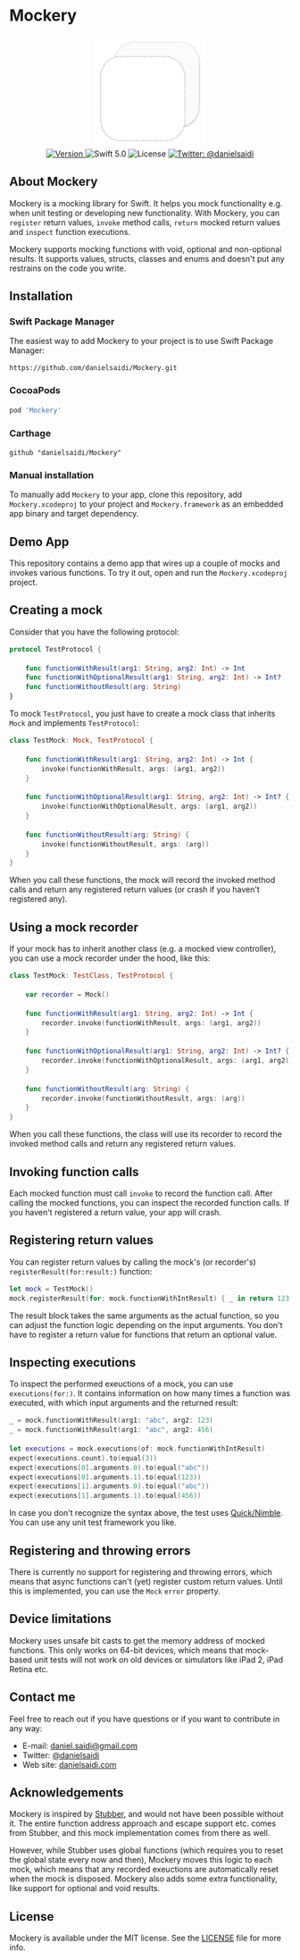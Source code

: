 <h1>Mockery</h1>

<p align="center">
    <img src ="Resources/Logo.png" width=200 alt="Mockery Icon" /><br/>
    <a href="https://github.com/danielsaidi/Mockery">
        <img src="https://badge.fury.io/gh/danielsaidi%2FMockery.svg?style=flat" alt="Version" />
    </a>
    <img src="https://img.shields.io/badge/Swift-5.1-orange.svg" alt="Swift 5.0" />
    <img src="https://badges.frapsoft.com/os/mit/mit.svg?style=flat&v=102" alt="License" />
    <a href="https://twitter.com/danielsaidi">
        <img src="https://img.shields.io/badge/contact-@danielsaidi-blue.svg?style=flat" alt="Twitter: @danielsaidi" />
    </a>
</p>


## <a name="about"></a>About Mockery

Mockery is a mocking library for Swift. It helps you mock functionality e.g. when unit testing or developing new functionality. With Mockery, you can `register` return values, `invoke` method calls, `return` mocked return values and `inspect` function executions.

Mockery supports mocking functions with void, optional and non-optional results. It supports values, structs, classes and enums and doesn't put any restrains on the code you write.


## <a name="installation"></a>Installation

### <a name="spm"></a>Swift Package Manager

The easiest way to add Mockery to your project is to use Swift Package Manager:
```
https://github.com/danielsaidi/Mockery.git
```

### <a name="cocoapods"></a>CocoaPods

```ruby
pod 'Mockery'
```

### <a name="carthage"></a>Carthage

```
github "danielsaidi/Mockery"
```

### <a name="manual-installation"></a>Manual installation

To manually add `Mockery` to your app, clone this repository, add `Mockery.xcodeproj` to your project and `Mockery.framework` as an embedded app binary and target dependency.


## Demo App

This repository contains a demo app that wires up a couple of mocks and invokes various functions. To try it out, open and run the `Mockery.xcodeproj` project.


## Creating a mock

Consider that you have the following protocol:

```swift
protocol TestProtocol {
    
    func functionWithResult(arg1: String, arg2: Int) -> Int
    func functionWithOptionalResult(arg1: String, arg2: Int) -> Int?
    func functionWithoutResult(arg: String)
}
```

To mock `TestProtocol`, you just have to create a mock class that inherits `Mock` and implements `TestProtocol`:

```swift
class TestMock: Mock, TestProtocol {
    
    func functionWithResult(arg1: String, arg2: Int) -> Int {
        invoke(functionWithResult, args: (arg1, arg2))
    }

    func functionWithOptionalResult(arg1: String, arg2: Int) -> Int? {
        invoke(functionWithOptionalResult, args: (arg1, arg2))
    }
    
    func functionWithoutResult(arg: String) {
        invoke(functionWithoutResult, args: (arg))
    }
}
```

When you call these functions, the mock will record the invoked method calls and return any registered return values (or crash if you haven't registered any).


## Using a mock recorder

If your mock has to inherit another class (e.g. a mocked view controller), you can use a mock recorder under the hood, like this:

```swift
class TestMock: TestClass, TestProtocol {

    var recorder = Mock()
    
    func functionWithResult(arg1: String, arg2: Int) -> Int {
        recorder.invoke(functionWithResult, args: (arg1, arg2))
    }

    func functionWithOptionalResult(arg1: String, arg2: Int) -> Int? {
        recorder.invoke(functionWithOptionalResult, args: (arg1, arg2))
    }
    
    func functionWithoutResult(arg: String) {
        recorder.invoke(functionWithoutResult, args: (arg))
    }
}
```

When you call these functions, the class will use its recorder to record the invoked method calls and return any registered return values.


## Invoking function calls

Each mocked function must call `invoke` to record the function call. After calling the mocked functions, you can inspect the recorded function calls. If you haven't registered a return value, your app will crash.


## Registering return values

You can register return values by calling the mock's (or recorder's) `registerResult(for:result:)` function:

```swift
let mock = TestMock()
mock.registerResult(for: mock.functionWithIntResult) { _ in return 123 }
```

The result block takes the same arguments as the actual function, so you can adjust the function logic depending on the input arguments. You don't have to register a return value for functions that return an optional value.


## Inspecting executions

To inspect the performed exeuctions of a mock, you can use `executions(for:)`. It contains information on how many times a function was executed, with which input arguments and the returned result:

```swift
_ = mock.functionWithResult(arg1: "abc", arg2: 123)
_ = mock.functionWithResult(arg1: "abc", arg2: 456)

let executions = mock.executions(of: mock.functionWithIntResult)
expect(executions.count).to(equal(3))
expect(executions[0].arguments.0).to(equal("abc"))
expect(executions[0].arguments.1).to(equal(123))
expect(executions[1].arguments.0).to(equal("abc"))
expect(executions[1].arguments.1).to(equal(456))
```

In case you don't recognize the syntax above, the test uses [Quick/Nimble][Quick]. You can use any unit test framework you like.


## Registering and throwing errors

There is currently no support for registering and throwing errors, which means that async functions can't (yet) register custom return values. Until this is implemented, you can use the `Mock` `error` property.


## Device limitations

Mockery uses unsafe bit casts to get the memory address of mocked functions. This only works on 64-bit devices, which means that mock-based unit tests will not work on old devices or simulators like iPad 2, iPad Retina etc.


## Contact me

Feel free to reach out if you have questions or if you want to contribute in any way:

* E-mail: [daniel.saidi@gmail.com][Email]
* Twitter: [@danielsaidi][Twitter]
* Web site: [danielsaidi.com][Website]


## Acknowledgements

Mockery is inspired by [Stubber][Stubber], and would not have been possible without it. The entire function address approach and escape support etc. comes from Stubber, and this mock implementation comes from there as well.

However, while Stubber uses global functions (which requires you to reset the global state every now and then), Mockery moves this logic to each mock, which means that any recorded exeuctions are automatically reset when the mock is disposed. Mockery also adds some extra functionality, like support for optional and void results.


## License

Mockery is available under the MIT license. See the [LICENSE][License] file for more info.


[Email]: mailto:daniel.saidi@gmail.com
[Twitter]: http://www.twitter.com/danielsaidi
[Website]: http://www.danielsaidi.com

[Carthage]: https://github.com/Carthage
[CocoaPods]: http://cocoapods.org
[GitHub]: https://github.com/danielsaidi/Mockery
[Pod]: http://cocoapods.org/pods/Mockery
[Quick]: https://github.com/Quick/Quick
[Stubber]: https://github.com/devxoul/Stubber
[License]: https://github.com/danielsaidi/Mockery/blob/master/LICENSE
